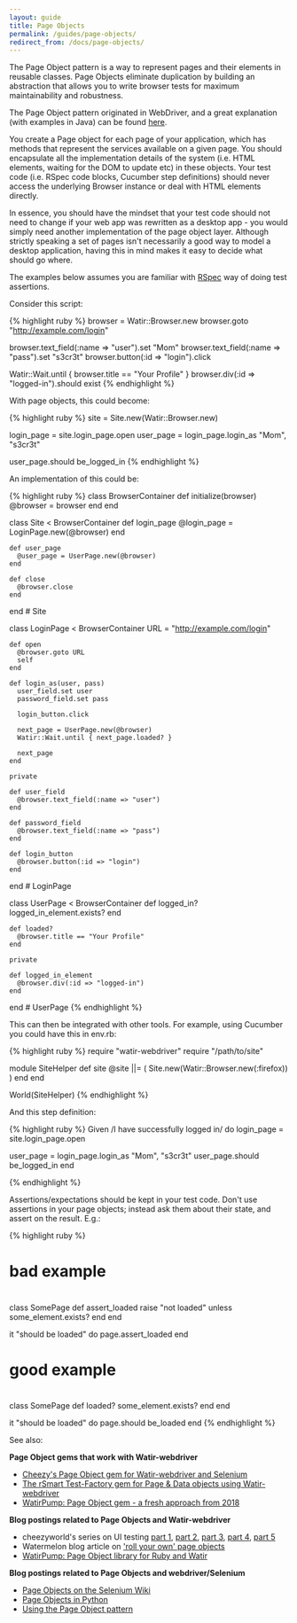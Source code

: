 ```yaml
---
layout: guide
title: Page Objects
permalink: /guides/page-objects/
redirect_from: /docs/page-objects/
---
```


<!--- TODO: This code needs to be re-verified  --->

The Page Object pattern is a way to represent pages and their elements in reusable classes. 
Page Objects eliminate duplication by building an abstraction that allows you to write browser tests for 
maximum maintainability and robustness.

The Page Object pattern originated in WebDriver, and a great explanation (with examples in Java) 
can be found [here](https://github.com/SeleniumHQ/selenium/wiki/PageObjects).

You create a Page object for each page of your application, which has methods that represent the services 
available on a given page. You should encapsulate all the implementation details of the 
system (i.e. HTML elements, waiting for the DOM to update etc) in these objects. 
Your test code (i.e. RSpec code blocks, Cucumber step definitions) should never access the 
underlying Browser instance or deal with HTML elements directly.

In essence, you should have the mindset that your test code should not need to change if your 
web app was rewritten as a desktop app - you would simply need another implementation of the page 
object layer. Although strictly speaking a set of pages isn't necessarily a good way to model a 
desktop application, having this in mind makes it easy to decide what should go where.

The examples below assumes you are familiar with [RSpec](http://rspec.info/) way of doing test assertions.

Consider this script:

{% highlight ruby %}
  browser = Watir::Browser.new
  browser.goto "http://example.com/login"

  browser.text_field(:name => "user").set "Mom"
  browser.text_field(:name => "pass").set "s3cr3t"
  browser.button(:id => "login").click

  Watir::Wait.until { browser.title == "Your Profile" }
  browser.div(:id => "logged-in").should exist
{% endhighlight %}

With page objects, this could become:


{% highlight ruby %}
  site = Site.new(Watir::Browser.new)

  login_page = site.login_page.open
  user_page = login_page.login_as "Mom", "s3cr3t"

  user_page.should be_logged_in
{% endhighlight %}

An implementation of this could be:

{% highlight ruby %} 
  class BrowserContainer
    def initialize(browser)
      @browser = browser
    end
  end

  class Site < BrowserContainer
    def login_page
      @login_page = LoginPage.new(@browser)
    end

    def user_page
      @user_page = UserPage.new(@browser)
    end

    def close
      @browser.close
    end
  end # Site

  class LoginPage < BrowserContainer
    URL = "http://example.com/login"

    def open
      @browser.goto URL
      self
    end

    def login_as(user, pass)
      user_field.set user
      password_field.set pass

      login_button.click

      next_page = UserPage.new(@browser)
      Watir::Wait.until { next_page.loaded? }

      next_page
    end

    private

    def user_field
      @browser.text_field(:name => "user")
    end

    def password_field
      @browser.text_field(:name => "pass")
    end

    def login_button
      @browser.button(:id => "login")
    end
  end # LoginPage

  class UserPage < BrowserContainer
    def logged_in?
      logged_in_element.exists?
    end

    def loaded?
      @browser.title == "Your Profile"
    end

    private

    def logged_in_element
      @browser.div(:id => "logged-in")
    end
  end # UserPage
{% endhighlight %}

This can then be integrated with other tools. For example, using Cucumber you could have this in env.rb:

{% highlight ruby %} 
require "watir-webdriver"
require "/path/to/site"

module SiteHelper
  def site
    @site ||= (
      Site.new(Watir::Browser.new(:firefox))
    )
  end
end

World(SiteHelper)
{% endhighlight %}

And this step definition:

{% highlight ruby %} 
 Given /I have successfully logged in/ do
   login_page = site.login_page.open

   user_page = login_page.login_as "Mom", "s3cr3t"
   user_page.should be_logged_in
 end

{% endhighlight %}


Assertions/expectations should be kept in your test code. Don't use assertions
in your page objects; instead ask them about their state, and assert on the result. E.g.:

{% highlight ruby %} 

  #
  # bad example
  #

  class SomePage
    def assert_loaded
      raise "not loaded" unless some_element.exists?
    end
  end

  it "should be loaded" do
    page.assert_loaded
  end

  #
  # good example
  #

  class SomePage
    def loaded?
      some_element.exists?
    end
  end

  it "should be loaded" do
    page.should be_loaded
  end
{% endhighlight %}

See also:

**Page Object gems that work with Watir-webdriver**
* [Cheezy's Page Object gem for Watir-webdriver and Selenium](https://github.com/cheezy/page-object)
* [The rSmart Test-Factory gem for Page & Data objects using Watir-webdriver](https://github.com/rSmart/TestFactory)
* [WatirPump: Page Object gem - a fresh approach from 2018](https://github.com/bwilczek/watir_pump)

**Blog postings related to Page Objects and Watir-webdriver**
* cheezyworld's series on UI testing [part 1](http://www.cheezyworld.com/2010/11/09/ui-tests-not-brittle/), [part 2](http://www.cheezyworld.com/2010/11/13/ui-tests-part-two/), [part 3](http://www.cheezyworld.com/2010/11/19/ui-tests-introducing-a-simple-dsl/), [part 4](http://www.cheezyworld.com/2010/11/21/ui-tests-default-dat/), [part 5](http://www.cheezyworld.com/2010/12/16/ui-tests-putting-it-all-together/)
* Watermelon blog article on ['roll your own' page objects](http://watirmelon.com/2012/06/04/roll-your-own-page-objects/)
* [WatirPump: Page Object library for Ruby and Watir](https://blog.bwilczek.eu/introducing-watirpump-a-new-page-object-library-for-ruby-and-watir)

**Blog postings related to Page Objects and webdriver/Selenium**
* [Page Objects on the Selenium Wiki](https://github.com/SeleniumHQ/selenium/wiki/PageObjects)
* [Page Objects in Python](http://www.pragprog.com/magazines/2010-08/page-objects-in-python)
* [Using the Page Object pattern](http://www.slideshare.net/dantebriones/using-the-page-object-pattern)

